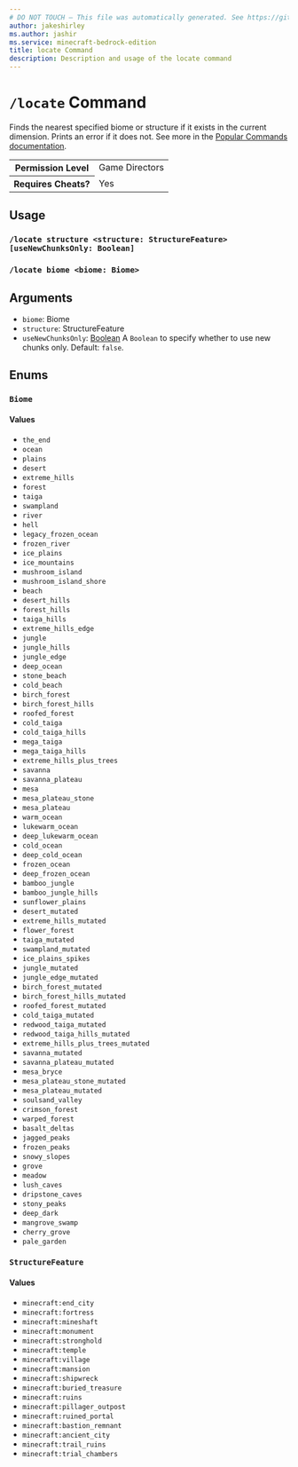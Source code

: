 ```yaml
---
# DO NOT TOUCH — This file was automatically generated. See https://github.com/mojang/minecraftapidocsgenerator to modify descriptions, examples, etc.
author: jakeshirley
ms.author: jashir
ms.service: minecraft-bedrock-edition
title: locate Command
description: Description and usage of the locate command
---
```

# `/locate` Command
Finds the nearest specified biome or structure if it exists in the current dimension. Prints an error if it does not. See more in the [Popular Commands documentation](https://learn.microsoft.com/minecraft/creator/documents/commandspopularcommands#locate).

<table>
  <tr>
    <th>Permission Level</th>
    <td>Game Directors</td>
  </tr>
  <tr>
    <th>Requires Cheats?</th>
    <td>Yes</td>
  </tr>
</table>

## Usage
### `/locate structure <structure: StructureFeature> [useNewChunksOnly: Boolean]`

### `/locate biome <biome: Biome>`

## Arguments
- `biome`: Biome
- `structure`: StructureFeature
- `useNewChunksOnly`: [Boolean](../enums/Boolean.md)
A `Boolean` to specify whether to use new chunks only.
Default: `false`.

## Enums
### `Biome`

#### Values
- `the_end`
- `ocean`
- `plains`
- `desert`
- `extreme_hills`
- `forest`
- `taiga`
- `swampland`
- `river`
- `hell`
- `legacy_frozen_ocean`
- `frozen_river`
- `ice_plains`
- `ice_mountains`
- `mushroom_island`
- `mushroom_island_shore`
- `beach`
- `desert_hills`
- `forest_hills`
- `taiga_hills`
- `extreme_hills_edge`
- `jungle`
- `jungle_hills`
- `jungle_edge`
- `deep_ocean`
- `stone_beach`
- `cold_beach`
- `birch_forest`
- `birch_forest_hills`
- `roofed_forest`
- `cold_taiga`
- `cold_taiga_hills`
- `mega_taiga`
- `mega_taiga_hills`
- `extreme_hills_plus_trees`
- `savanna`
- `savanna_plateau`
- `mesa`
- `mesa_plateau_stone`
- `mesa_plateau`
- `warm_ocean`
- `lukewarm_ocean`
- `deep_lukewarm_ocean`
- `cold_ocean`
- `deep_cold_ocean`
- `frozen_ocean`
- `deep_frozen_ocean`
- `bamboo_jungle`
- `bamboo_jungle_hills`
- `sunflower_plains`
- `desert_mutated`
- `extreme_hills_mutated`
- `flower_forest`
- `taiga_mutated`
- `swampland_mutated`
- `ice_plains_spikes`
- `jungle_mutated`
- `jungle_edge_mutated`
- `birch_forest_mutated`
- `birch_forest_hills_mutated`
- `roofed_forest_mutated`
- `cold_taiga_mutated`
- `redwood_taiga_mutated`
- `redwood_taiga_hills_mutated`
- `extreme_hills_plus_trees_mutated`
- `savanna_mutated`
- `savanna_plateau_mutated`
- `mesa_bryce`
- `mesa_plateau_stone_mutated`
- `mesa_plateau_mutated`
- `soulsand_valley`
- `crimson_forest`
- `warped_forest`
- `basalt_deltas`
- `jagged_peaks`
- `frozen_peaks`
- `snowy_slopes`
- `grove`
- `meadow`
- `lush_caves`
- `dripstone_caves`
- `stony_peaks`
- `deep_dark`
- `mangrove_swamp`
- `cherry_grove`
- `pale_garden`

### `StructureFeature`

#### Values
- `minecraft:end_city`
- `minecraft:fortress`
- `minecraft:mineshaft`
- `minecraft:monument`
- `minecraft:stronghold`
- `minecraft:temple`
- `minecraft:village`
- `minecraft:mansion`
- `minecraft:shipwreck`
- `minecraft:buried_treasure`
- `minecraft:ruins`
- `minecraft:pillager_outpost`
- `minecraft:ruined_portal`
- `minecraft:bastion_remnant`
- `minecraft:ancient_city`
- `minecraft:trail_ruins`
- `minecraft:trial_chambers`
